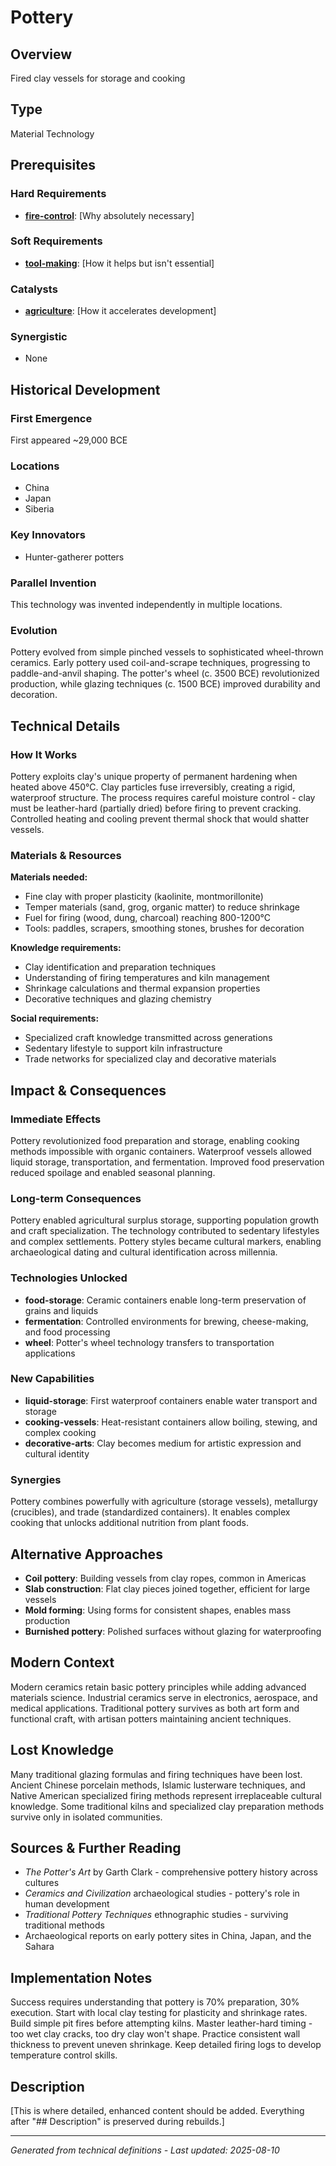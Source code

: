 # Pottery

## Overview
Fired clay vessels for storage and cooking

## Type
Material Technology

## Prerequisites

### Hard Requirements
- **[fire-control](../fire-control/README.md)**: [Why absolutely necessary]

### Soft Requirements
- **[tool-making](../tool-making/README.md)**: [How it helps but isn't essential]

### Catalysts
- **[agriculture](../agriculture/README.md)**: [How it accelerates development]

### Synergistic
- None

## Historical Development

### First Emergence
First appeared ~29,000 BCE

### Locations
- China
- Japan
- Siberia

### Key Innovators
- Hunter-gatherer potters

### Parallel Invention
This technology was invented independently in multiple locations.

### Evolution
Pottery evolved from simple pinched vessels to sophisticated wheel-thrown ceramics. Early pottery used coil-and-scrape techniques, progressing to paddle-and-anvil shaping. The potter's wheel (c. 3500 BCE) revolutionized production, while glazing techniques (c. 1500 BCE) improved durability and decoration.

## Technical Details

### How It Works
Pottery exploits clay's unique property of permanent hardening when heated above 450°C. Clay particles fuse irreversibly, creating a rigid, waterproof structure. The process requires careful moisture control - clay must be leather-hard (partially dried) before firing to prevent cracking. Controlled heating and cooling prevent thermal shock that would shatter vessels.

### Materials & Resources
**Materials needed:**
- Fine clay with proper plasticity (kaolinite, montmorillonite)
- Temper materials (sand, grog, organic matter) to reduce shrinkage
- Fuel for firing (wood, dung, charcoal) reaching 800-1200°C
- Tools: paddles, scrapers, smoothing stones, brushes for decoration

**Knowledge requirements:**
- Clay identification and preparation techniques
- Understanding of firing temperatures and kiln management
- Shrinkage calculations and thermal expansion properties
- Decorative techniques and glazing chemistry

**Social requirements:**
- Specialized craft knowledge transmitted across generations
- Sedentary lifestyle to support kiln infrastructure
- Trade networks for specialized clay and decorative materials

## Impact & Consequences

### Immediate Effects
Pottery revolutionized food preparation and storage, enabling cooking methods impossible with organic containers. Waterproof vessels allowed liquid storage, transportation, and fermentation. Improved food preservation reduced spoilage and enabled seasonal planning.

### Long-term Consequences
Pottery enabled agricultural surplus storage, supporting population growth and craft specialization. The technology contributed to sedentary lifestyles and complex settlements. Pottery styles became cultural markers, enabling archaeological dating and cultural identification across millennia.

### Technologies Unlocked
- **food-storage**: Ceramic containers enable long-term preservation of grains and liquids
- **fermentation**: Controlled environments for brewing, cheese-making, and food processing
- **wheel**: Potter's wheel technology transfers to transportation applications

### New Capabilities
- **liquid-storage**: First waterproof containers enable water transport and storage
- **cooking-vessels**: Heat-resistant containers allow boiling, stewing, and complex cooking
- **decorative-arts**: Clay becomes medium for artistic expression and cultural identity

### Synergies
Pottery combines powerfully with agriculture (storage vessels), metallurgy (crucibles), and trade (standardized containers). It enables complex cooking that unlocks additional nutrition from plant foods.

## Alternative Approaches
- **Coil pottery**: Building vessels from clay ropes, common in Americas
- **Slab construction**: Flat clay pieces joined together, efficient for large vessels
- **Mold forming**: Using forms for consistent shapes, enables mass production
- **Burnished pottery**: Polished surfaces without glazing for waterproofing

## Modern Context
Modern ceramics retain basic pottery principles while adding advanced materials science. Industrial ceramics serve in electronics, aerospace, and medical applications. Traditional pottery survives as both art form and functional craft, with artisan potters maintaining ancient techniques.

## Lost Knowledge
Many traditional glazing formulas and firing techniques have been lost. Ancient Chinese porcelain methods, Islamic lusterware techniques, and Native American specialized firing methods represent irreplaceable cultural knowledge. Some traditional kilns and specialized clay preparation methods survive only in isolated communities.

## Sources & Further Reading
- *The Potter's Art* by Garth Clark - comprehensive pottery history across cultures
- *Ceramics and Civilization* archaeological studies - pottery's role in human development
- *Traditional Pottery Techniques* ethnographic studies - surviving traditional methods
- Archaeological reports on early pottery sites in China, Japan, and the Sahara

## Implementation Notes
Success requires understanding that pottery is 70% preparation, 30% execution. Start with local clay testing for plasticity and shrinkage rates. Build simple pit fires before attempting kilns. Master leather-hard timing - too wet clay cracks, too dry clay won't shape. Practice consistent wall thickness to prevent uneven shrinkage. Keep detailed firing logs to develop temperature control skills.

## Description












[This is where detailed, enhanced content should be added. Everything after "## Description" is preserved during rebuilds.]

---
*Generated from technical definitions - Last updated: 2025-08-10*
